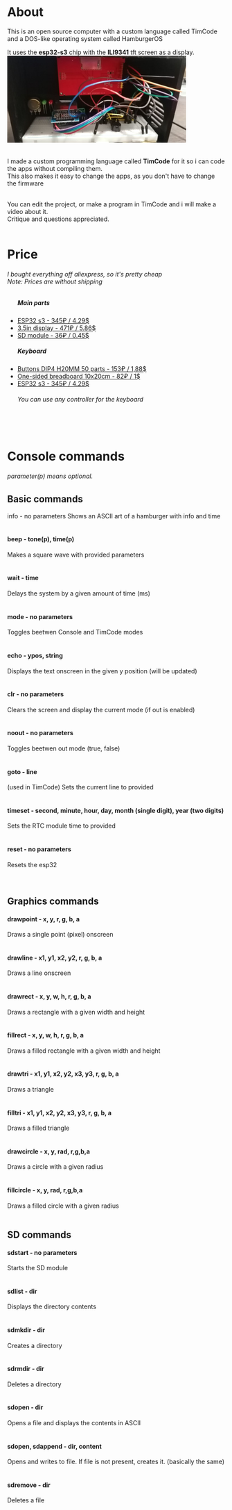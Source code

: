 <h1>About</h1>
This is an open source computer with a custom language called TimCode and a DOS-like operating system called HamburgerOS<br>

It uses the <b>esp32-s3</b> chip with the <b>ILI9341</b> tft screen as a display.<br>
<img src="/computer.jpg" height="200px"><br><br>

I made a custom programming language called <b>TimCode</b> for it so i can code the apps without compiling them.<br>
This also makes it easy to change the apps, as you don't have to change the firmware<br><br>

You can edit the project, or make a program in TimCode and i will make a video about it.<br>
Critique and questions appreciated. <br><br>


<h1>Price</h1>
<h6>I bought everything off aliexpress, so it's pretty cheap<br> Note: Prices are without shipping</h6>
<ul>
  <h5>Main parts</h5>
  <li><a href="https://aliexpress.ru/item/1005005046708221.html">ESP32 s3 - 345₽ / 4.29$</a></li>
  <li><a href="https://aliexpress.ru/item/1005004147439619.html">3.5in display - 471₽ / 5.86$</a></li>
  <li><a href="https://aliexpress.ru/item/1654409370.html">SD module - 36₽ / 0.45$</a></li>

  <h5>Keyboard</h5>
  <li><a href="https://aliexpress.ru/item/1005003115135192.html?spm=a2g2w.orderdetail.0.0.45364aa6PGpmvE&sku_id=12000024181858329">Buttons DIP4 H20MM 50 parts - 153₽ / 1,88$</a></li>
  <li><a href="https://aliexpress.ru/item/1005008763981613.html">One-sided breadboard 10x20cm - 82₽ / 1$</a></li>
  <li><a href="https://aliexpress.ru/item/1005005046708221.html">ESP32 s3 - 345₽ / 4.29$</a></li>
  <h6>You can use any controller for the keyboard</h6>
</ul><br><br>



<h1>Console commands</h1>
<h6>parameter(p) means optional.</h6>

<h2>Basic commands</h2

<h4>info - no parameters</h4>
Shows an ASCII art of a hamburger with info and time<br><br>

<h4>beep - tone(p), time(p)</h4>
Makes a square wave with provided parameters<br><br>

<h4>wait - time</h4>
Delays the system by a given amount of time (ms)<br><br>

<h4>mode - no parameters</h4>
Toggles beetwen Console and TimCode modes<br><br>

<h4>echo - ypos, string</h4>
Displays the text onscreen in the given y position (will be updated)<br><br>

<h4>clr - no parameters</h4>
Clears the screen and display the current mode (if out is enabled)<br><br>

<h4>noout - no parameters</h4>
Toggles beetwen out mode (true, false)<br><br>

<h4>goto - line</h4>
(used in TimCode) Sets the current line to provided<br><br>

<h4>timeset - second, minute, hour, day, month (single digit), year (two digits)</h4>
Sets the RTC module time to provided<br><br>

<h4>reset - no parameters</h4>
Resets the esp32<br><br><br>

<h2>Graphics commands</h2>

<h4>drawpoint - x, y, r, g, b, a</h4>
Draws a single point (pixel) onscreen<br><br>

<h4>drawline - x1, y1, x2, y2, r, g, b, a</h4>
Draws a line onscreen<br><br>

<h4>drawrect - x, y, w, h, r, g, b, a</h4>
Draws a rectangle with a given width and height<br><br>

<h4>fillrect - x, y, w, h, r, g, b, a</h4>
Draws a filled rectangle with a given width and height<br><br>

<h4>drawtri - x1, y1, x2, y2, x3, y3, r, g, b, a</h4>
Draws a triangle<br><br>

<h4>filltri - x1, y1, x2, y2, x3, y3, r, g, b, a</h4>
Draws a filled triangle<br><br>

<h4>drawcircle - x, y, rad, r,g,b,a</h4>
Draws a circle with a given radius<br><br>

<h4>fillcircle - x, y, rad, r,g,b,a</h4>
Draws a filled circle with a given radius<br><br>


<h2>SD commands</h2>

<h4>sdstart - no parameters</h4>
Starts the SD module<br><br>

<h4>sdlist - dir</h4>
Displays the directory contents<br><br>

<h4>sdmkdir - dir</h4>
Creates a directory<br><br>

<h4>sdrmdir - dir</h4>
Deletes a directory<br><br>

<h4>sdopen - dir</h4>
Opens a file and displays the contents in ASCII<br><br>

<h4>sdopen, sdappend - dir, content</h4>
Opens and writes to file. If file is not present, creates it. (basically the same)<br><br>

<h4>sdremove - dir</h4>
Deletes a file<br><br>
